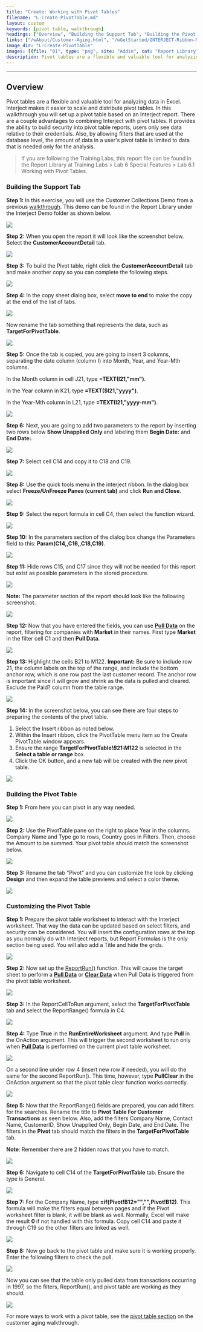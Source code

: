 ```yaml
---
title: "Create: Working with Pivot Tables"
filename: "L-Create-PivotTable.md"
layout: custom
keywords: [pivot table, walkthrough]
headings: ["Overview", "Building the Support Tab", "Building the Pivot Table", "Customizing the Pivot Table"]
links: ["/wAbout/Customer-Aging.html", "/wGetStarted/INTERJECT-Ribbon-Menu-Items.html#pull-data", "/wIndex/ReportRun.html", "/wGetStarted/INTERJECT-Ribbon-Menu-Items.html", "/wGetStarted/INTERJECT-Ribbon-Menu-Items.html", "/wGetStarted/INTERJECT-Ribbon-Menu-Items.html#pull-data", "/wAbout/Customer-Aging.html#CustomerAging-pivot"]
image_dir: "L-Create-PivotTable"
images: [{file: "01", type: "png", site: "Addin", cat: "Report Library", sub: "", report: "Interject Customer Collections", ribbon: "Simple", config: ""},{file: "02", type: "png", site: "Addin", cat: "Report", sub: "", report: "Customer Aging Summary", ribbon: "", config: ""},{file: "03", type: "png", site: "Excel", cat: "Right Click Menu", sub: "", report: "Customer Aging Summary", ribbon: "", config: ""},{file: "04", type: "png", site: "Excel", cat: "Right Click Menu", sub: "Move or Copy", report: "Customer Aging Summary", ribbon: "", config: ""},{file: "05", type: "png", site: "Addin", cat: "Report", sub: "", report: "Customer Aging Summary", ribbon: "", config: ""},{file: "06", type: "png", site: "Addin", cat: "Report", sub: "", report: "Customer Aging Summary", ribbon: "", config: ""},{file: "07", type: "jpg", site: "Addin", cat: "Report", sub: "", report: "Customer Aging Summary", ribbon: "", config: ""},{file: "08", type: "jpg", site: "Addin", cat: "Report", sub: "", report: "Customer Aging Summary", ribbon: "", config: ""},{file: "09", type: "jpg", site: "Addin", cat: "Quick Tools", sub: "", report: "Customer Aging Summary", ribbon: "Advanced", config: ""},{file: "10", type: "jpg", site: "Excel", cat: "Function Wizard", sub: "", report: "Customer Aging Summary", ribbon: "", config: "Yes"},{file: "11", type: "jpg", site: "Excel", cat: "Function Wizard", sub: "", report: "Customer Aging Summary", ribbon: "", config: "Yes"},{file: "12", type: "jpg", site: "Excel", cat: "Right Click Menu", sub: "", report: "Customer Aging Summary", ribbon: "", config: ""},{file: "13", type: "jpg", site: "Addin", cat: "Report", sub: "", report: "Customer Aging Summary", ribbon: "", config: ""},{file: "14", type: "jpg", site: "Addin", cat: "Pull Data", sub: "", report: "Customer Aging Summary", ribbon: "Advanced", config: ""},{file: "14b", type: "png", site: "Addin", cat: "Report", sub: "", report: "", ribbon: "", config: ""},{file: "15", type: "png", site: "Excel", cat: "Insert", sub: "PivotTable", report: "", ribbon: "", config: ""},{file: "16", type: "png", site: "Excel", cat: "PivotTable", sub: "", report: "", ribbon: "", config: ""},{file: "17", type: "png", site: "Excel", cat: "PivotTable", sub: "", report: "", ribbon: "", config: ""},{file: "17b", type: "png", site: "Excel", cat: "PivotTable", sub: "", report: "", ribbon: "", config: ""},{file: "18", type: "png", site: "Addin", cat: "Report", sub: "", report: "Customer Account Detail", ribbon: "", config: "Yes"},{file: "19", type: "png", site: "Excel", cat: "Function Wizard", sub: "", report: "Customer Account Detail", ribbon: "", config: "Yes"},{file: "20", type: "png", site: "Excel", cat: "Function Wizard", sub: "", report: "Customer Account Detail", ribbon: "", config: "Yes"},{file: "21", type: "png", site: "Excel", cat: "Function Wizard", sub: "", report: "Customer Account Detail", ribbon: "", config: "Yes"},{file: "22", type: "png", site: "Excel", cat: "Function Wizard", sub: "", report: "Customer Account Detail", ribbon: "", config: "Yes"},{file: "23", type: "png", site: "Addin", cat: "Report", sub: "", report: "Pivot Table For Customer Transactions", ribbon: "", config: "Yes"},{file: "23b", type: "png", site: "Addin", cat: "Report", sub: "", report: "Customer Account Detail", ribbon: "", config: "Yes"},{file: "24", type: "png", site: "Addin", cat: "Report", sub: "", report: "Customer Account Detail", ribbon: "", config: "Yes"},{file: "25", type: "png", site: "Addin", cat: "Pull Data", sub: "", report: "Customer Account Detail", ribbon: "Simple", config: "Yes"},{file: "26", type: "png", site: "Addin", cat: "Report", sub: "", report: "Pivot Table For Customer Transactions", ribbon: "", config: ""}]
description: Pivot tables are a flexible and valuable tool for analyzing data in Excel. Interject makes it easier to scale and distribute pivot tables. In this walkthrough you will set up a pivot table based on an Interject report.
---
```

* * *

## Overview

Pivot tables are a flexible and valuable tool for analyzing data in Excel. Interject makes it easier to scale and distribute pivot tables. In this walkthrough you will set up a pivot table based on an Interject report. There are a couple advantages to combining Interject with pivot tables. It provides the ability to build security into pivot table reports, users only see data relative to their credentials. Also, by allowing filters that are used at the database level, the amount of data in a user's pivot table is limited to data that is needed only for the analysis.

<blockquote class=lab_info>
 If you are following the Training Labs, this report file can be found in the Report Library at Training Labs > Lab 6 Special Features > Lab 6.1 Working with Pivot Tables.
</blockquote>

### Building the Support Tab

**Step 1:** In this exercise, you will use the Customer Collections Demo from a previous [walkthrough](/wAbout/Customer-Aging.html). This demo can be found in the Report Library under the Interject Demo folder as shown below.

![](/images/L-Create-PivotTable/01.png)
<br>

**Step 2:** When you open the report it will look like the screenshot below. Select the **CustomerAccountDetail** tab.

![](/images/L-Create-PivotTable/02.png)
<br>

**Step 3:** To build the Pivot table, right click the **CustomerAccountDetail** tab and make another copy so you can complete the following steps.

![](/images/L-Create-PivotTable/03.png)
<br>

**Step 4:** In the copy sheet dialog box, select **move to end** to make the copy at the end of the list of tabs.

![](/images/L-Create-PivotTable/04.png)
<br>

Now rename the tab something that represents the data, such as **TargetForPivotTable**.

![](/images/L-Create-PivotTable/05.png)
<br>

**Step 5:** Once the tab is copied, you are going to insert 3 columns, separating the date column (column I) into Month, Year, and Year-Mth columns.

In the Month column in cell J21, type **=TEXT(I21,\"mm\")**.

In the Year column in K21, type **=TEXT($I21,\"yyyy\")**.

In the Year-Mth column in L21, type **=TEXT(I21,\"yyyy-mm\")**.

![](/images/L-Create-PivotTable/06.png)
<br>

**Step 6:** Next, you are going to add two parameters to the report by inserting two rows below **Show Unapplied Only** and labeling them **Begin Date:** and **End Date:**.

![](/images/L-Create-PivotTable/07.jpg)
<br>

**Step 7:** Select cell C14 and copy it to C18 and C19.

![](/images/L-Create-PivotTable/08.jpg)
<br>

**Step 8:** Use the quick tools menu in the interject ribbon. In the dialog box select **Freeze/UnFreeze Panes (current tab)** and click **Run and Close**.

![](/images/L-Create-PivotTable/09.jpg)
<br>

**Step 9:** Select the report formula in cell C4, then select the function wizard.

![](/images/L-Create-PivotTable/10.jpg)
<br>

**Step 10:** In the parameters section of the dialog box change the Parameters field to this: **Param(C14,,C16,,C18,C19)**.

![](/images/L-Create-PivotTable/11.jpg)
<br>

**Step 11:** Hide rows C15, and C17 since they will not be needed for this report but exist as possible parameters in the stored procedure.

![](/images/L-Create-PivotTable/12.jpg)
<br>

**Note:** The parameter section of the report should look like the following screenshot.

![](/images/L-Create-PivotTable/13.jpg)
<br>

**Step 12:** Now that you have entered the fields, you can use [**Pull Data**](/wGetStarted/INTERJECT-Ribbon-Menu-Items.html#pull-data) on the report, filtering for companies with **Market** in their names. First type **Market** in the filter cell C1 and then **Pull Data**.

![](/images/L-Create-PivotTable/14.jpg)
<br>

**Step 13:** Highlight the cells B21 to M122. **Important:** Be sure to include row 21, the column labels on the top of the range, and include the bottom anchor row, which is one row past the last customer record. The anchor row is important since it will grow and shrink as the data is pulled and cleared. Exclude the Paid? column from the table range.

![](/images/L-Create-PivotTable/14b.png)
<br>

**Step 14:** In the screenshot below, you can see there are four steps to preparing the contents of the pivot table.

1. Select the Insert ribbon as noted below.
2. Within the Insert ribbon, click the PivotTable menu item so the Create PivotTable window appears.
3. Ensure the range **TargetForPivotTable!$B$21:$M$122** is selected in the **Select a table or range** box.
4. Click the OK button, and a new tab will be created with the new pivot table.

![](/images/L-Create-PivotTable/15.png)
<br>

### Building the Pivot Table

**Step 1:** From here you can pivot in any way needed.

![](/images/L-Create-PivotTable/16.png)
<br>

**Step 2:** Use the PivotTable pane on the right to place Year in the columns. Company Name and Type go to rows, Country goes in Filters. Then, choose the Amount to be summed. Your pivot table should match the screenshot below.

![](/images/L-Create-PivotTable/17.png)
<br>

**Step 3:** Rename the tab "Pivot" and you can customize the look by clicking **Design** and then expand the table previews and select a color theme.

![](/images/L-Create-PivotTable/17b.png)
<br>

### Customizing the Pivot Table

**Step 1:** Prepare the pivot table worksheet to interact with the Interject worksheet. That way the data can be updated based on select filters, and security can be considered. You will insert the configuration rows at the top as you normally do with Interject reports, but Report Formulas is the only section being used. You will also add a Title and hide the grids.

![](/images/L-Create-PivotTable/18.png)
<br>

**Step 2:** Now set up the [ReportRun()](/wIndex/ReportRun.html) function. This will cause the target sheet to perform a [**Pull Data**](/wGetStarted/INTERJECT-Ribbon-Menu-Items.html) or [**Clear Data**](/wGetStarted/INTERJECT-Ribbon-Menu-Items.html) when Pull Data is triggered from the pivot table worksheet.

![](/images/L-Create-PivotTable/19.png)
<br>

**Step 3:** In the ReportCellToRun argument, select the **TargetForPivotTable** tab and select the ReportRange() formula in C4.

![](/images/L-Create-PivotTable/20.png)
<br>

**Step 4:** Type **True** in the **RunEntireWorksheet** argument. And type **Pull** in the OnAction argument. This will trigger the second worksheet to run only when [**Pull Data**](/wGetStarted/INTERJECT-Ribbon-Menu-Items.html#pull-data) is performed on the current pivot table worksheet.

![](/images/L-Create-PivotTable/21.png)
<br>

On a second line under row 4 (insert new row if needed), you will do the same for the second ReportRun(). This time, however, type **PullClear** in the OnAction argument so that the pivot table clear function works correctly.

![](/images/L-Create-PivotTable/22.png)
<br>

**Step 5:** Now that the ReportRange() fields are prepared, you can add filters for the searches. Rename the title to **Pivot Table For Customer Transactions** as seen below. Also, add the filters Company Name, Contact Name, CustomerID, Show Unapplied Only, Begin Date, and End Date. The filters in the **Pivot** tab should match the filters in the **TargetForPivotTable** tab.

**Note**: Remember there are 2 hidden rows that you have to match.

![](/images/L-Create-PivotTable/23.png)
<br>

**Step 6:** Navigate to cell C14 of the **TargetForPivotTable** tab. Ensure the type is General.

![](/images/L-Create-PivotTable/23b.png)
<br>

**Step 7:** For the Company Name, type **=if(Pivot!B12=\"\",\"\",Pivot!B12)**. This formula will make the filters equal between pages and if the Pivot worksheet filter is blank, it will be blank as well. Normally, Excel will make the result **0** if not handled with this formula. Copy cell C14 and paste it through C19 so the other filters are linked as well.

![](/images/L-Create-PivotTable/24.png)
<br>

**Step 8:** Now go back to the pivot table and make sure it is working properly. Enter the following filters to check the pull.

![](/images/L-Create-PivotTable/25.png)
<br>

Now you can see that the table only pulled data from transactions occurring in 1997, so the filters, ReportRun(), and pivot table are working as they should.

![](/images/L-Create-PivotTable/26.png)
<br>

For more ways to work with a pivot table, see the [pivot table section](/wAbout/Customer-Aging.html#CustomerAging-pivot) on the customer aging walkthrough.
